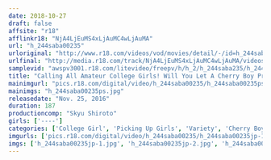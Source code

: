 ```yaml
---
date: 2018-10-27
draft: false
affsite: "r18"
afflinkr18: "NjA4LjEuMS4xLjAuMC4wLjAuMA"
url: "h_244saba00235"
urloriginal: "http://www.r18.com/videos/vod/movies/detail/-/id=h_244saba00235"
urlfinal: "http://media.r18.com/track/NjA4LjEuMS4xLjAuMC4wLjAuMA/videos/vod/movies/detail/-/id=h_244saba00235"
samplevid: "awspv3001.r18.com/litevideo/freepv/h/h_2/h_244saba235/h_244saba235_dmb_w.mp4"
title: "Calling All Amateur College Girls! Will You Let A Cherry Boy Practice Thigh Fucking Through A Thin Wrap?"
mainimgurl: "pics.r18.com/digital/video/h_244saba00235/h_244saba00235ps.jpg"
mainimgs: "h_244saba00235ps.jpg"
releasedate: "Nov. 25, 2016"
duration: 187
productioncomp: "Skyu Shiroto"
girls: ['----']
categories: ['College Girl', 'Picking Up Girls', 'Variety', 'Cherry Boy', 'Amateur', 'Creampie', 'Hi-Def']
imgurls: ['pics.r18.com/digital/video/h_244saba00235/h_244saba00235jp-1.jpg', 'pics.r18.com/digital/video/h_244saba00235/h_244saba00235jp-2.jpg', 'pics.r18.com/digital/video/h_244saba00235/h_244saba00235jp-3.jpg', 'pics.r18.com/digital/video/h_244saba00235/h_244saba00235jp-4.jpg', 'pics.r18.com/digital/video/h_244saba00235/h_244saba00235jp-5.jpg', 'pics.r18.com/digital/video/h_244saba00235/h_244saba00235jp-6.jpg', 'pics.r18.com/digital/video/h_244saba00235/h_244saba00235jp-7.jpg', 'pics.r18.com/digital/video/h_244saba00235/h_244saba00235jp-8.jpg', 'pics.r18.com/digital/video/h_244saba00235/h_244saba00235jp-9.jpg', 'pics.r18.com/digital/video/h_244saba00235/h_244saba00235jp-10.jpg', 'pics.r18.com/digital/video/h_244saba00235/h_244saba00235jp-11.jpg', 'pics.r18.com/digital/video/h_244saba00235/h_244saba00235jp-12.jpg', 'pics.r18.com/digital/video/h_244saba00235/h_244saba00235jp-13.jpg', 'pics.r18.com/digital/video/h_244saba00235/h_244saba00235jp-14.jpg', 'pics.r18.com/digital/video/h_244saba00235/h_244saba00235jp-15.jpg', 'pics.r18.com/digital/video/h_244saba00235/h_244saba00235jp-16.jpg', 'pics.r18.com/digital/video/h_244saba00235/h_244saba00235jp-17.jpg', 'pics.r18.com/digital/video/h_244saba00235/h_244saba00235jp-18.jpg', 'pics.r18.com/digital/video/h_244saba00235/h_244saba00235jp-19.jpg', 'pics.r18.com/digital/video/h_244saba00235/h_244saba00235jp-20.jpg']
imgs: ['h_244saba00235jp-1.jpg', 'h_244saba00235jp-2.jpg', 'h_244saba00235jp-3.jpg', 'h_244saba00235jp-4.jpg', 'h_244saba00235jp-5.jpg', 'h_244saba00235jp-6.jpg', 'h_244saba00235jp-7.jpg', 'h_244saba00235jp-8.jpg', 'h_244saba00235jp-9.jpg', 'h_244saba00235jp-10.jpg', 'h_244saba00235jp-11.jpg', 'h_244saba00235jp-12.jpg', 'h_244saba00235jp-13.jpg', 'h_244saba00235jp-14.jpg', 'h_244saba00235jp-15.jpg', 'h_244saba00235jp-16.jpg', 'h_244saba00235jp-17.jpg', 'h_244saba00235jp-18.jpg', 'h_244saba00235jp-19.jpg', 'h_244saba00235jp-20.jpg']
---
```

